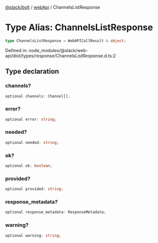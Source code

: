 [@slack/bolt](../../../../index.md) / [webApi](../index.md) / ChannelsListResponse

# Type Alias: ChannelsListResponse

```ts
type ChannelsListResponse = WebAPICallResult & object;
```

Defined in: node\_modules/@slack/web-api/dist/types/response/ChannelsListResponse.d.ts:2

## Type declaration

### channels?

```ts
optional channels: Channel[];
```

### error?

```ts
optional error: string;
```

### needed?

```ts
optional needed: string;
```

### ok?

```ts
optional ok: boolean;
```

### provided?

```ts
optional provided: string;
```

### response\_metadata?

```ts
optional response_metadata: ResponseMetadata;
```

### warning?

```ts
optional warning: string;
```
